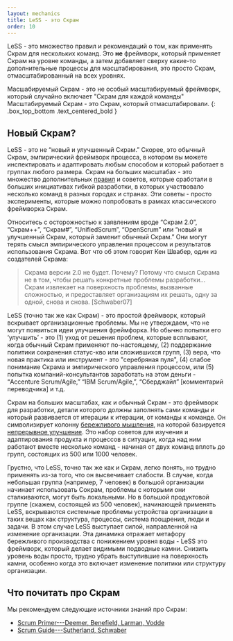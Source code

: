 ```yaml
---
layout: mechanics
title: LeSS - это Скрам
order: 10
---
```


LeSS - это множество правил и рекомендаций о том, как применять Скрам для нескольких команд. Это **не** фреймворк, который применяет Скрам на уровне команды, а затем добавляет сверху какие-то дополнительные процессы для масштабирования, это просто Скрам, отмасштабированный на всех уровнях.

Масшабируемый Скрам - это не особый масштабируемый фреймворк, который случайно включает "Скрам для каждой команды"
<br/>
Масштабируемый Скрам - это Скрам, который отмасштабировали.
{: .box_top_bottom .text_centered_bold }

## Новый Скрам?

LeSS - это не “новый и улучшенный Скрам.” Скорее, это обычный Скрам, эмпирический фреймворк процесса, в котором вы можете инспектировать и адаптировать любым способом и который работает в группах любого размера. Скрам на больших масштабах - это множество дополнительных [правил](../rules/index.html) и советов, которые сработали в больших инициативах гибкой разработки, в которых участвовало несколько команд в разных городах и странах. Эти советы - просто эксперименты, которые можно попробовать в рамках классического фреймворка Скрам.

Относитесь с осторожностью к заявлениям вроде “Скрам 2.0”, “Скрам++”, “Скрам#”, “UnifiedScrum”, “OpenScrum” или “новый и улучшенный Скрам, который заменит обычный Скрам.” Они могут терять смысл эмпирического управления процессом и результатов использования Скрама. Вот что об этом говорит Кен Швабер, один из создателей Скрама:

> Скрама версии 2.0 не будет. Почему? Потому что смысл Скрама не в том, чтобы решать конкретные проблемы разработки… Скрам извлекает на поверхность проблемы, вызванные сложностью, и предоставляет организациям их решать, одну за одной, снова и снова. [Schwaber07]

LeSS (точно так же как Скрам) - это простой фреймворк, который вскрывает организационные проблемы. Мы не утверждаем, что не могут появиться идеи улучшения фреймфорка. Но обычно попытки его ‘улучшить’ - это (1) уход от решения проблем, которые всплывают, когда обычный Скрам применяют по-настоящему, (2) поддержание политики сохранения статус-кво или сложившихся групп, (3) вера, что новая практика или инструмент - это "серебряная пуля", (4) слабое понимание Скрама и эмпирического управления процессом, или (5) попытка компаний-консультантов заработать на этом деньги - “Accenture Scrum/Agile,” “IBM Scrum/Agile,”, “Сберджайл” [комментарий переводчика] и т.д.

Скрам на больших масштабах, как и обычный Скрам - это фреймворк для разработки, детали которого должны заполнять сами команды и который развивается от итерации к итерации, от команды к команде. Он символизирует колонну [бережливого мышления](lean_thinking.html), на которой базируется [непрерывное улучшение](continuous-improvement-towards-perfection.html). Это набор советов для изучения и адаптирования продукта и процессов в ситуации, когда над ним работают вместе несколько команд - начиная от двух команд вплоть до групп, состоящих из 500 или 1000 человек.

Грустно, что LeSS, точно так же как и Скрам, легко понять, но трудно применять из-за того, что он высвечивает слабости. В случае, когда небольшая группа (например, 7 человек) в большой организации начинает использовать Сoкрам, проблемы с которыми они сталкиваются, могут быть локальными. Но в большой продуктовой группе (скажем, состоящей из 500 человек), начинающей применять LeSS, вскрываются системные проблемы устройства организации в таких вещах как структура, процессы, система поощрения, люди и задачи. В этом случае LeSS выступает силой, направленной на изменение организации. Эта динамика отражает метафору бережливого производства с понижением уровня воды - LeSS это фреймворк, который делает видимыми подводные камни. Снизить уровень воды просто, трудно убрать выступившие на поверхность камни, особенно когда это включает изменение политики или структуру организации.


## Что почитать про Скрам

Мы рекомендуем следующие источники знаний про Скрам:

* [Scrum Primer---Deemer, Benefield, Larman, Vodde](http://www.scrumprimer.org)
* [Scrum Guide---Sutherland, Schwaber](http://www.scrumguides.org)

